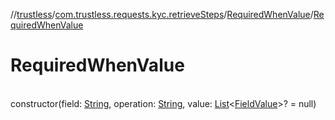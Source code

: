 //[trustless](../../../index.md)/[com.trustless.requests.kyc.retrieveSteps](../index.md)/[RequiredWhenValue](index.md)/[RequiredWhenValue](-required-when-value.md)

# RequiredWhenValue

\
constructor(field: [String](https://kotlinlang.org/api/latest/jvm/stdlib/kotlin/-string/index.html), operation: [String](https://kotlinlang.org/api/latest/jvm/stdlib/kotlin/-string/index.html), value: [List](https://kotlinlang.org/api/latest/jvm/stdlib/kotlin.collections/-list/index.html)&lt;[FieldValue](../-field-value/index.md)&gt;? = null)

